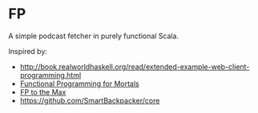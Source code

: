 # FP

A simple podcast fetcher in purely functional Scala.

Inspired by:

- http://book.realworldhaskell.org/read/extended-example-web-client-programming.html
- [Functional Programming for Mortals](https://leanpub.com/fpmortals)
- [FP to the Max](https://www.youtube.com/watch?v=sxudIMiOo68)
- https://github.com/SmartBackpacker/core
